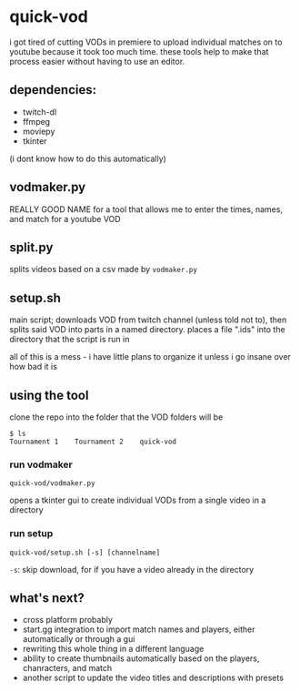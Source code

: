 # quick-vod

i got tired of cutting VODs in premiere to upload individual matches on to youtube because it took too much time. these tools help to make that process easier without having to use an editor.

## dependencies:

- twitch-dl
- ffmpeg
- moviepy
- tkinter

(i dont know how to do this automatically)

## vodmaker.py

REALLY GOOD NAME for a tool that allows me to enter the times, names, and match for a youtube VOD

## split.py

splits videos based on a csv made by `vodmaker.py`

## setup.sh

main script; downloads VOD from twitch channel (unless told not to), then splits said VOD into parts in a named directory. places a file ".ids" into the directory that the script is run in

all of this is a mess - i have little plans to organize it unless i go insane over how bad it is

## using the tool

clone the repo into the folder that the VOD folders will be

```console
$ ls
Tournament 1    Tournament 2    quick-vod
```

### run vodmaker

`quick-vod/vodmaker.py`

opens a tkinter gui to create individual VODs from a single video in a directory

### run setup

`quick-vod/setup.sh [-s] [channelname]`

`-s`: skip download, for if you have a video already in the directory

## what's next?

- cross platform probably
- start.gg integration to import match names and players, either automatically or through a gui
- rewriting this whole thing in a different language
- ability to create thumbnails automatically based on the players, chanracters, and match
- another script to update the video titles and descriptions with presets
